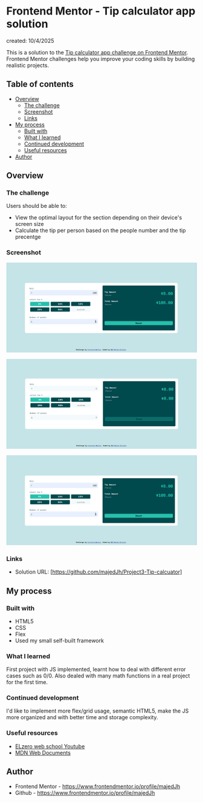 # Frontend Mentor - Tip calculator app solution

created: 10/4/2025

This is a solution to the [Tip calculator app challenge on Frontend Mentor](https://www.frontendmentor.io/challenges/tip-calculator-app-ugJNGbJUX). Frontend Mentor challenges help you improve your coding skills by building realistic projects.

## Table of contents

- [Overview](#overview)
  - [The challenge](#the-challenge)
  - [Screenshot](#screenshot)
  - [Links](#links)
- [My process](#my-process)
  - [Built with](#built-with)
  - [What I learned](#what-i-learned)
  - [Continued development](#continued-development)
  - [Useful resources](#useful-resources)
- [Author](#author)

## Overview

### The challenge

Users should be able to:

- View the optimal layout for the section depending on their device's screen size
- Calculate the tip per person based on the people number and the tip precentge

### Screenshot

![](./Project%20screenshots/Screenshot%202025-07-21%20150002.png)

![](./Project%20screenshots/Screenshot%202025-07-21%20150024.png)

![](./Project%20screenshots/Screenshot%202025-07-21%20150002.png)


### Links

- Solution URL: [https://github.com/majedJh/Project3-Tip-calcuator]

## My process

### Built with

- HTML5
- CSS
- Flex
- Used my small self-built framework

### What I learned

First project with JS implemented, learnt how to deal with different error cases such as 0/0. Also dealed with many math functions in a real project for the first time.

### Continued development

I'd like to implement more flex/grid usage, semantic HTML5, make the JS more organized and with better time and storage complexity.

### Useful resources

- [ELzero web school Youtube](https://www.youtube.com/@ElzeroWebSchool)
- [MDN Web Documents](https://developer.mozilla.org/en-US/)

## Author

- Frontend Mentor - https://www.frontendmentor.io/profile/majedJh
- Github - https://www.frontendmentor.io/profile/majedJh